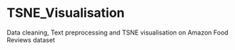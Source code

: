 # TSNE_Visualisation
Data cleaning, Text preprocessing and TSNE visualisation on Amazon Food Reviews dataset
